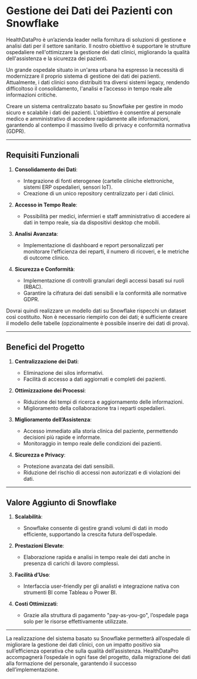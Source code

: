 # Gestione dei Dati dei Pazienti con Snowflake


HealthDataPro è un’azienda leader nella fornitura di soluzioni di gestione e analisi dati per il settore sanitario. Il nostro obiettivo è supportare le strutture ospedaliere nell'ottimizzare la gestione dei dati clinici, migliorando la qualità dell'assistenza e la sicurezza dei pazienti.

Un grande ospedale situato in un'area urbana ha espresso la necessità di modernizzare il proprio sistema di gestione dei dati dei pazienti. Attualmente, i dati clinici sono distribuiti tra diversi sistemi legacy, rendendo difficoltoso il consolidamento, l'analisi e l’accesso in tempo reale alle informazioni critiche.

Creare un sistema centralizzato basato su Snowflake per gestire in modo sicuro e scalabile i dati dei pazienti. L'obiettivo è consentire al personale medico e amministrativo di accedere rapidamente alle informazioni, garantendo al contempo il massimo livello di privacy e conformità normativa (GDPR).

---

## Requisiti Funzionali

1. **Consolidamento dei Dati**:
   - Integrazione di fonti eterogenee (cartelle cliniche elettroniche, sistemi ERP ospedalieri, sensori IoT).
   - Creazione di un unico repository centralizzato per i dati clinici.

2. **Accesso in Tempo Reale**:
   - Possibilità per medici, infermieri e staff amministrativo di accedere ai dati in tempo reale, sia da dispositivi desktop che mobili.

3. **Analisi Avanzata**:
   - Implementazione di dashboard e report personalizzati per monitorare l'efficienza dei reparti, il numero di ricoveri, e le metriche di outcome clinico.

4. **Sicurezza e Conformità**:
   - Implementazione di controlli granulari degli accessi basati sui ruoli (RBAC).
   - Garantire la cifratura dei dati sensibili e la conformità alle normative GDPR.

Dovrai quindi realizzare un modello dati su Snowflake rispecchi un dataset così costituito. Non è necessario riempirlo con dei dati; è sufficiente creare il modello delle tabelle (opzionalmente è possibile inserire dei dati di prova).


---

## Benefici del Progetto

1. **Centralizzazione dei Dati**:
   - Eliminazione dei silos informativi.
   - Facilità di accesso a dati aggiornati e completi dei pazienti.

2. **Ottimizzazione dei Processi**:
   - Riduzione dei tempi di ricerca e aggiornamento delle informazioni.
   - Miglioramento della collaborazione tra i reparti ospedalieri.

3. **Miglioramento dell’Assistenza**:
   - Accesso immediato alla storia clinica del paziente, permettendo decisioni più rapide e informate.
   - Monitoraggio in tempo reale delle condizioni dei pazienti.

4. **Sicurezza e Privacy**:
   - Protezione avanzata dei dati sensibili.
   - Riduzione del rischio di accessi non autorizzati e di violazioni dei dati.

---

## Valore Aggiunto di Snowflake

1. **Scalabilità**:
   - Snowflake consente di gestire grandi volumi di dati in modo efficiente, supportando la crescita futura dell’ospedale.

2. **Prestazioni Elevate**:
   - Elaborazione rapida e analisi in tempo reale dei dati anche in presenza di carichi di lavoro complessi.

3. **Facilità d’Uso**:
   - Interfaccia user-friendly per gli analisti e integrazione nativa con strumenti BI come Tableau o Power BI.

4. **Costi Ottimizzati**:
   - Grazie alla struttura di pagamento "pay-as-you-go", l’ospedale paga solo per le risorse effettivamente utilizzate.

---

La realizzazione del sistema basato su Snowflake permetterà all’ospedale di migliorare la gestione dei dati clinici, con un impatto positivo sia sull’efficienza operativa che sulla qualità dell’assistenza. HealthDataPro accompagnerà l’ospedale in ogni fase del progetto, dalla migrazione dei dati alla formazione del personale, garantendo il successo dell’implementazione.
